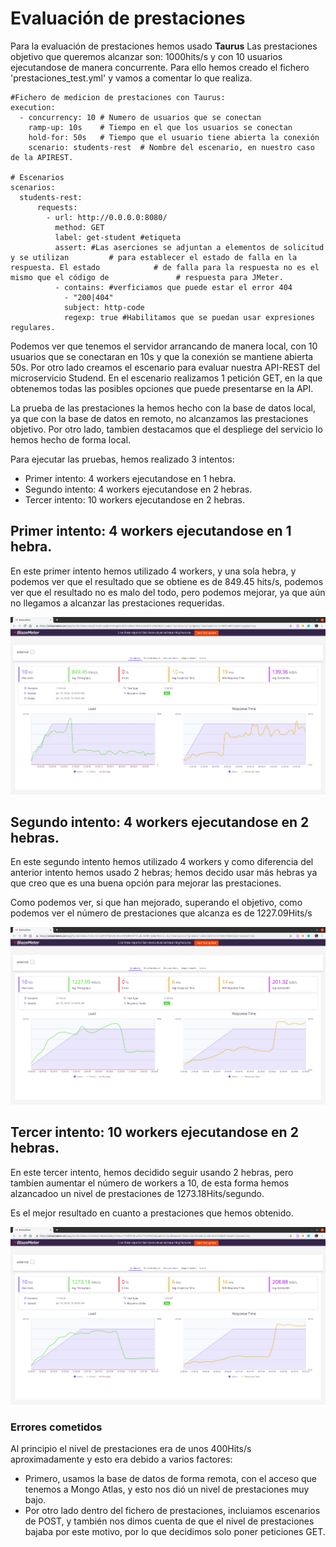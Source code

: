 # Evaluación de prestaciones

Para la evaluación de prestaciones hemos usado **Taurus**
Las prestaciones objetivo que queremos alcanzar son: 1000hits/s y con 10 usuarios ejecutandose de manera concurrente.
Para ello hemos creado el fichero 'prestaciones_test.yml' y vamos a comentar lo que realiza.

```
#Fichero de medicion de prestaciones con Taurus:
execution:
  - concurrency: 10 # Numero de usuarios que se conectan
    ramp-up: 10s    # Tiempo en el que los usuarios se conectan
    hold-for: 50s   # Tiempo que el usuario tiene abierta la conexión
    scenario: students-rest  # Nombre del escenario, en nuestro caso de la APIREST.

# Escenarios
scenarios:
  students-rest:
      requests:
        - url: http://0.0.0.0:8080/
          method: GET
          label: get-student #etiqueta
          assert: #Las aserciones se adjuntan a elementos de solicitud y se utilizan         # para establecer el estado de falla en la respuesta. El estado            # de falla para la respuesta no es el mismo que el código de               # respuesta para JMeter. 
          - contains: #verficiamos que puede estar el error 404
            - "200|404"
            subject: http-code
            regexp: true #Habilitamos que se puedan usar expresiones regulares.
```

Podemos ver que tenemos el servidor arrancando de manera local, con 10 usuarios que se conectaran en 10s y que la conexión se mantiene abierta 50s.
Por otro lado creamos el escenario para evaluar nuestra API-REST del microservicio Studend.
En el escenario realizamos 1 petición GET, en la que obtenemos todas las posibles opciones que puede presentarse en la API.

La prueba de las prestaciones la hemos hecho con la base de datos local, ya que con la base de datos en remoto, no alcanzamos las prestaciones objetivo.
Por otro lado, tambien destacamos que el despliege del servicio lo hemos hecho de forma local.

Para ejecutar las pruebas, hemos realizado 3 intentos:

- Primer intento: 4 workers ejecutandose en 1 hebra.
- Segundo intento: 4 workers ejecutandose en 2 hebras.
- Tercer intento: 10 workers ejecutandose en 2 hebras.


## Primer intento: 4 workers ejecutandose en 1 hebra.

En este primer intento hemos utilizado 4 workers, y una sola hebra, y podemos ver que el resultado que se obtiene es de 849.45 hits/s, podemos ver que el resultado no es malo del todo, pero podemos mejorar, ya que aún no llegamos a alcanzar las prestaciones requeridas.

![Primer intento](https://github.com/natalia2911/Proyecto-CloudComputing/blob/master/img/4w-1h.png)


## Segundo intento: 4 workers ejecutandose en 2 hebras.

En este segundo intento hemos utilizado 4 workers y como diferencia del anterior intento hemos usado 2 hebras; hemos decido usar más hebras ya que creo que es una buena opción para mejorar las prestaciones.

Como podemos ver, si que han mejorado, superando el objetivo, como podemos ver el número de prestaciones que alcanza es de 1227.09Hits/s

![Segundo intento](https://github.com/natalia2911/Proyecto-CloudComputing/blob/master/img/4w-2h.png)


## Tercer intento: 10 workers ejecutandose en 2 hebras.

En este tercer intento, hemos decidido seguir usando 2 hebras, pero tambíen aumentar el número de workers a 10, de esta forma hemos alzancadoo un nivel de prestaciones de 1273.18Hits/segundo.

Es el mejor resultado en cuanto a prestaciones que hemos obtenido.

![Tercer intento](https://github.com/natalia2911/Proyecto-CloudComputing/blob/master/img/10w-2h.png)

### Errores cometidos

Al principio el nivel de prestaciones era de unos 400Hits/s aproximadamente y esto era debido a varios factores:
* Primero, usamos la base de datos de forma remota, con el acceso que tenemos a Mongo Atlas, y esto nos dió un nivel de prestaciones muy bajo.
* Por otro lado dentro del fichero de prestaciones, incluiamos escenarios de POST, y también nos dimos cuenta de que el nivel de prestaciones bajaba por este motivo, por lo que decidimos solo poner peticiones GET.
